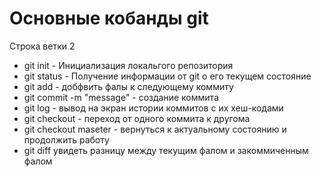 # Основные кобанды git #

Строка ветки 2

* git init - Инициализация локальгого репозитория 
* git status - Получение информации от git о его текущем состояние 
* git add - добфвить фалы к следующему коммиту
* git commit -m "message" - создание коммита
* git log - вывод на экран истории коммитов с их хеш-кодами
* git checkout - переход от одного коммита к другома
* git checkout maseter - вернуться к актуальному состоянию и продолжить работу
* git diff увидеть разницу между текущим фалом и закоммиченным фалом